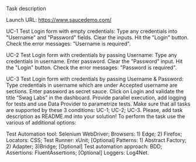 Task description

Launch URL: https://www.saucedemo.com/

UC-1 Test Login form with empty credentials:
Type any credentials into "Username" and "Password" fields.
Clear the inputs.
Hit the "Login" button.
Check the error messages: "Username is required".

UC-2 Test Login form with credentials by passing Username:
Type any credentials in username.
Enter password.
Clear the "Password" input.
Hit the "Login" button.
Check the error messages: "Password is required".

UC-3 Test Login form with credentials by passing Username & Password:
Type credentials in username which are under Accepted username are sections.
Enter password as secret sauce.
Click on Login and validate the title “Swag Labs” in the dashboard.
Provide parallel execution, add logging for tests and use Data Provider to parametrize tests. Make sure that all tasks are supported by these 3 conditions: UC-1; UC-2; UC-3.
Please, add task description as README.md into your solution!
To perform the task use the various of additional options:

Test Automation tool: Selenium WebDriver;
Browsers: 1) Edge; 2) Firefox;
Locators: CSS;
Test Runner: xUnit;
[Optional] Patterns: 1) Abstract Factory; 2) Adapter; 3)Bridge;
[Optional] Test automation approach: BDD;
Assertions: FluentAssertions;
[Optional] Loggers: Log4Net.
